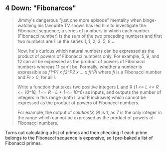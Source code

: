 ## 4 Down: "Fibonarcos"

> Jimmy's dangerous "just one more episode" mentality when binge-watching his favourite TV shows has led him to investigate the Fibonacci sequence, a series of numbers in which each number (Fibonacci number) is the sum of the two preceding numbers and first two numbers are 1 i.e the series 1, 1, 2, 3, 5, 8,...
>
>Now, he's curious which natural numbers can be expressed as the product of powers of Fibonacci numbers only. For example, 5, 9, and 12 can all be expressed as the product of powers of Fibonacci numbers whereas 11 can't be. Formally, whether a number is expressible as <i>f1^P1 x f2^P2 x ... x fi^Pi</i> where <i>fi</i> is a Fibonacci number and <i>Pi > 0</i>, for all <i>i</i>.
>
>Write a function that takes two positive integers L and R (<i>1 <= L <= R <= 10^18, 1 <= R - L + 1 <= 10^6</i>) as inputs, and outputs the number of integers in this range (both L and R inclusive) which cannot be expressed as the product of powers of Fibonacci numbers.
>
>For example, the output of <i>solution(3, 9)</i> is 1, as 7 is the only integer in the range which cannot be expressed as the product of powers of Fibonacci numbers.

Turns out calculating a list of primes and then checking if each prime belongs to the Fibonacci sequence is expensive, so I pre-baked a list of Fibonacci primes. 
